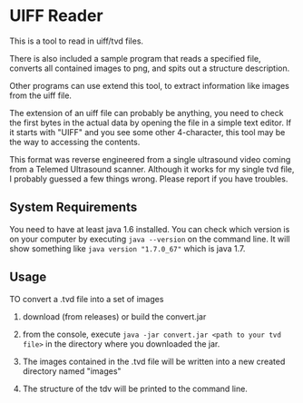 # UIFF Reader

This is a tool to read in uiff/tvd files. 

There is also included a sample program that reads a specified file, converts all contained images to png, and spits out a structure description.

Other programs can use extend this tool, to extract information like images from the uiff file.

The extension of an uiff file can probably be anything, you need to check the first bytes in the actual data by opening the file in a simple text editor. If it starts with "UIFF" and you see some other 4-character, this tool may be the way to accessing the contents.

This format was reverse engineered from a single ultrasound video coming from a Telemed Ultrasound scanner.
Although it works for my single tvd file, I probably guessed a few things wrong. Please report if you have troubles.

## System Requirements
You need to have at least java 1.6 installed. You can check which version is on your computer by executing ```java --version``` on the command line.  It will show something like ```java version "1.7.0_67"``` which is java 1.7. 

## Usage

TO convert a .tvd file into a set of images

1. download (from releases) or build the convert.jar

2. from the console, execute ```java -jar convert.jar <path to your tvd file>``` in the directory where you downloaded the jar. 

3. The images contained in the .tvd file will be written into a new created directory named "images"

4. The structure of the tdv will be printed to the command line.

